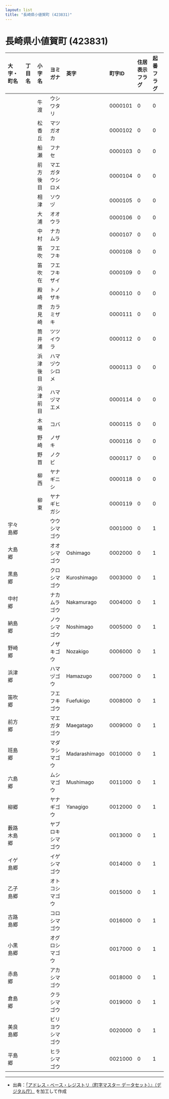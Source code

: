 ```yaml
---
layout: list
title: "長崎県小値賀町 (423831)"
---
```


# 長崎県小値賀町 (423831)

| 大字・町名 | 丁目名 | 小字名 | ヨミガナ | 英字 | 町字ID | 住居表示フラグ | 起番フラグ |
|:---|:---|:---|:---|:---|:---|:---|:---|
|  |  | 牛渡 | ウシワタリ |  | 0000101 | 0 | 0 |
|  |  | 松香丘 | マツガオカ |  | 0000102 | 0 | 0 |
|  |  | 船瀬 | フナセ |  | 0000103 | 0 | 0 |
|  |  | 前方後目 | マエガタウシロメ |  | 0000104 | 0 | 0 |
|  |  | 相津 | ソウヅ |  | 0000105 | 0 | 0 |
|  |  | 大浦 | オオウラ |  | 0000106 | 0 | 0 |
|  |  | 中村 | ナカムラ |  | 0000107 | 0 | 0 |
|  |  | 笛吹 | フエフキ |  | 0000108 | 0 | 0 |
|  |  | 笛吹在 | フエフキザイ |  | 0000109 | 0 | 0 |
|  |  | 殿崎 | トノザキ |  | 0000110 | 0 | 0 |
|  |  | 唐見崎 | カラミザキ |  | 0000111 | 0 | 0 |
|  |  | 筒井浦 | ツツイウラ |  | 0000112 | 0 | 0 |
|  |  | 浜津後目 | ハマヅウシロメ |  | 0000113 | 0 | 0 |
|  |  | 浜津前目 | ハマヅマエメ |  | 0000114 | 0 | 0 |
|  |  | 木場 | コバ |  | 0000115 | 0 | 0 |
|  |  | 野崎 | ノザキ |  | 0000116 | 0 | 0 |
|  |  | 野首 | ノクビ |  | 0000117 | 0 | 0 |
|  |  | 柳西 | ヤナギニシ |  | 0000118 | 0 | 0 |
|  |  | 柳東 | ヤナギヒガシ |  | 0000119 | 0 | 0 |
| 宇々島郷 |  |  | ウウシマゴウ |  | 0001000 | 0 | 1 |
| 大島郷 |  |  | オオシマゴウ | Oshimago | 0002000 | 0 | 1 |
| 黒島郷 |  |  | クロシマゴウ | Kuroshimago | 0003000 | 0 | 1 |
| 中村郷 |  |  | ナカムラゴウ | Nakamurago | 0004000 | 0 | 1 |
| 納島郷 |  |  | ノウシマゴウ | Noshimago | 0005000 | 0 | 1 |
| 野崎郷 |  |  | ノザキゴウ | Nozakigo | 0006000 | 0 | 1 |
| 浜津郷 |  |  | ハマヅゴウ | Hamazugo | 0007000 | 0 | 1 |
| 笛吹郷 |  |  | フエフキゴウ | Fuefukigo | 0008000 | 0 | 1 |
| 前方郷 |  |  | マエガタゴウ | Maegatago | 0009000 | 0 | 1 |
| 班島郷 |  |  | マダラシマゴウ | Madarashimago | 0010000 | 0 | 1 |
| 六島郷 |  |  | ムシマゴウ | Mushimago | 0011000 | 0 | 1 |
| 柳郷 |  |  | ヤナギゴウ | Yanagigo | 0012000 | 0 | 1 |
| 藪路木島郷 |  |  | ヤブロキシマゴウ |  | 0013000 | 0 | 1 |
| イゲ島郷 |  |  | イゲシマゴウ |  | 0014000 | 0 | 1 |
| 乙子島郷 |  |  | オトコシマゴウ |  | 0015000 | 0 | 1 |
| 古路島郷 |  |  | コロシマゴウ |  | 0016000 | 0 | 1 |
| 小黒島郷 |  |  | オグロシマゴウ |  | 0017000 | 0 | 1 |
| 赤島郷 |  |  | アカシマゴウ |  | 0018000 | 0 | 1 |
| 倉島郷 |  |  | クラシマゴウ |  | 0019000 | 0 | 1 |
| 美良島郷 |  |  | ビリヨウシマゴウ |  | 0020000 | 0 | 1 |
| 平島郷 |  |  | ヒラシマゴウ |  | 0021000 | 0 | 1 |

---

- 出典：[「アドレス・ベース・レジストリ（町字マスター データセット）』（デジタル庁）](https://www.digital.go.jp/policies/base_registry_address/) を加工して作成